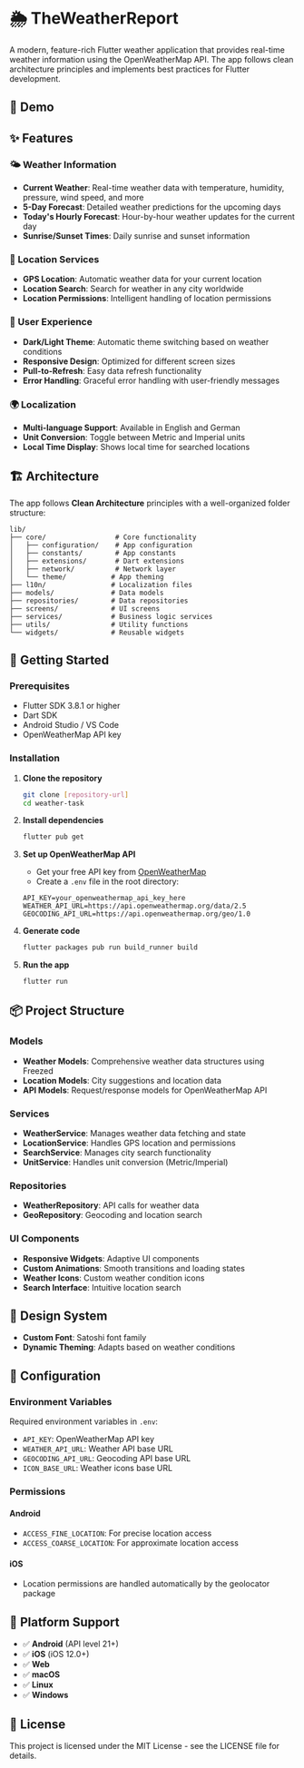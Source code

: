 # 🌦️ TheWeatherReport

A modern, feature-rich Flutter weather application that provides real-time weather information using the OpenWeatherMap API. The app follows clean architecture principles and implements best practices for Flutter development.

## 📱 Demo

## ✨ Features

### 🌤️ Weather Information
- **Current Weather**: Real-time weather data with temperature, humidity, pressure, wind speed, and more
- **5-Day Forecast**: Detailed weather predictions for the upcoming days
- **Today's Hourly Forecast**: Hour-by-hour weather updates for the current day
- **Sunrise/Sunset Times**: Daily sunrise and sunset information

### 📍 Location Services
- **GPS Location**: Automatic weather data for your current location
- **Location Search**: Search for weather in any city worldwide
- **Location Permissions**: Intelligent handling of location permissions

### 🎨 User Experience
- **Dark/Light Theme**: Automatic theme switching based on weather conditions
- **Responsive Design**: Optimized for different screen sizes
- **Pull-to-Refresh**: Easy data refresh functionality
- **Error Handling**: Graceful error handling with user-friendly messages

### 🌍 Localization
- **Multi-language Support**: Available in English and German
- **Unit Conversion**: Toggle between Metric and Imperial units
- **Local Time Display**: Shows local time for searched locations

## 🏗️ Architecture

The app follows **Clean Architecture** principles with a well-organized folder structure:

```
lib/
├── core/                 # Core functionality
│   ├── configuration/    # App configuration
│   ├── constants/        # App constants
│   ├── extensions/       # Dart extensions
│   ├── network/          # Network layer
│   └── theme/           # App theming
├── l10n/                # Localization files
├── models/              # Data models
├── repositories/        # Data repositories
├── screens/             # UI screens
├── services/            # Business logic services
├── utils/               # Utility functions
└── widgets/             # Reusable widgets
```

## 🚀 Getting Started

### Prerequisites

- Flutter SDK 3.8.1 or higher
- Dart SDK
- Android Studio / VS Code
- OpenWeatherMap API key

### Installation

1. **Clone the repository**
   ```bash
   git clone [repository-url]
   cd weather-task
   ```

2. **Install dependencies**
   ```bash
   flutter pub get
   ```

3. **Set up OpenWeatherMap API**
   - Get your free API key from [OpenWeatherMap](https://openweathermap.org/api)
   - Create a `.env` file in the root directory:
   ```env
   API_KEY=your_openweathermap_api_key_here
   WEATHER_API_URL=https://api.openweathermap.org/data/2.5
   GEOCODING_API_URL=https://api.openweathermap.org/geo/1.0
   ```

4. **Generate code**
   ```bash
   flutter packages pub run build_runner build
   ```

5. **Run the app**
   ```bash
   flutter run
   ```

## 📦 Project Structure

### Models
- **Weather Models**: Comprehensive weather data structures using Freezed
- **Location Models**: City suggestions and location data
- **API Models**: Request/response models for OpenWeatherMap API

### Services
- **WeatherService**: Manages weather data fetching and state
- **LocationService**: Handles GPS location and permissions
- **SearchService**: Manages city search functionality
- **UnitService**: Handles unit conversion (Metric/Imperial)

### Repositories
- **WeatherRepository**: API calls for weather data
- **GeoRepository**: Geocoding and location search

### UI Components
- **Responsive Widgets**: Adaptive UI components
- **Custom Animations**: Smooth transitions and loading states
- **Weather Icons**: Custom weather condition icons
- **Search Interface**: Intuitive location search


## 🎨 Design System

- **Custom Font**: Satoshi font family
- **Dynamic Theming**: Adapts based on weather conditions


## 🔧 Configuration

### Environment Variables
Required environment variables in `.env`:
- `API_KEY`: OpenWeatherMap API key
- `WEATHER_API_URL`: Weather API base URL
- `GEOCODING_API_URL`: Geocoding API base URL
- `ICON_BASE_URL`: Weather icons base URL

### Permissions

#### Android
- `ACCESS_FINE_LOCATION`: For precise location access
- `ACCESS_COARSE_LOCATION`: For approximate location access

#### iOS
- Location permissions are handled automatically by the geolocator package


## 📱 Platform Support

- ✅ **Android** (API level 21+)
- ✅ **iOS** (iOS 12.0+)  
- ✅ **Web**
- ✅ **macOS**
- ✅ **Linux**
- ✅ **Windows**

## 📄 License

This project is licensed under the MIT License - see the LICENSE file for details.
